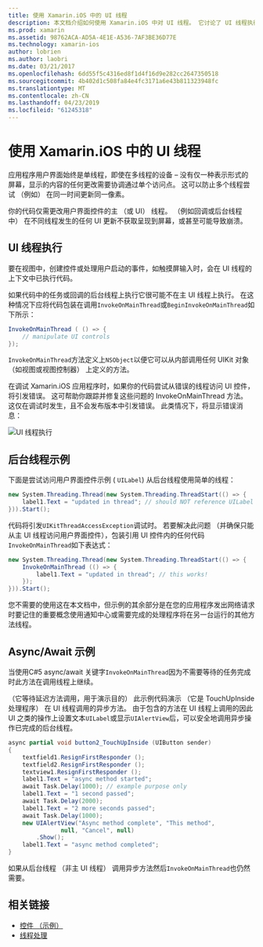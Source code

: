 ```yaml
---
title: 使用 Xamarin.iOS 中的 UI 线程
description: 本文档介绍如何使用 Xamarin.iOS 中对 UI 线程。 它讨论了 UI 线程执行，提供后台线程示例中，并检查 async/await。
ms.prod: xamarin
ms.assetid: 98762ACA-AD5A-4E1E-A536-7AF3BE36D77E
ms.technology: xamarin-ios
author: lobrien
ms.author: laobri
ms.date: 03/21/2017
ms.openlocfilehash: 6dd55f5c4316ed8f1d4f16d9e282cc2647350518
ms.sourcegitcommit: 4b402d1c508fa84e4fc3171a6e43b811323948fc
ms.translationtype: MT
ms.contentlocale: zh-CN
ms.lasthandoff: 04/23/2019
ms.locfileid: "61245318"
---
```

# <a name="working-with-the-ui-thread-in-xamarinios"></a>使用 Xamarin.iOS 中的 UI 线程

应用程序用户界面始终是单线程，即使在多线程的设备 – 没有仅一种表示形式的屏幕，显示的内容的任何更改需要协调通过单个访问点。 这可以防止多个线程尝试 （例如） 在同一时间更新同一像素。

你的代码仅需更改用户界面控件的主 （或 UI） 线程。 （例如回调或后台线程中） 在不同线程发生的任何 UI 更新不获取呈现到屏幕，或甚至可能导致崩溃。

## <a name="ui-thread-execution"></a>UI 线程执行

要在视图中，创建控件或处理用户启动的事件，如触摸屏输入时，会在 UI 线程的上下文中已执行代码。

如果代码中的任务或回调的后台线程上执行它很可能不在主 UI 线程上执行。 在这种情况下应将代码包装在调用`InvokeOnMainThread`或`BeginInvokeOnMainThread`如下所示：

```csharp
InvokeOnMainThread ( () => {
    // manipulate UI controls
});
```

`InvokeOnMainThread`方法定义上`NSObject`以便它可以从内部调用任何 UIKit 对象 （如视图或视图控制器） 上定义的方法。

在调试 Xamarin.iOS 应用程序时，如果你的代码尝试从错误的线程访问 UI 控件，将引发错误。 这可帮助你跟踪并修复这些问题的 InvokeOnMainThread 方法。 这仅在调试时发生，且不会发布版本中引发错误。 此类情况下，将显示错误消息：

 ![](ui-thread-images/image10.png "UI 线程执行")

 <a name="Background_Thread_Example" />


## <a name="background-thread-example"></a>后台线程示例

下面是尝试访问用户界面控件示例 ( `UILabel`) 从后台线程使用简单的线程：

```csharp
new System.Threading.Thread(new System.Threading.ThreadStart(() => {
    label1.Text = "updated in thread"; // should NOT reference UILabel on background thread!
})).Start();
```

代码将引发`UIKitThreadAccessException`调试时。 若要解决此问题 （并确保只能从主 UI 线程访问用户界面控件），包装引用 UI 控件内的任何代码`InvokeOnMainThread`如下表达式：

```csharp
new System.Threading.Thread(new System.Threading.ThreadStart(() => {
    InvokeOnMainThread (() => {
        label1.Text = "updated in thread"; // this works!
    });
})).Start();
```

您不需要的使用这在本文档中，但示例的其余部分是在您的应用程序发出网络请求时要记住的重要概念使用通知中心或需要完成的处理程序将在另一台运行的其他方法线程。

 <a name="Async_Await_Example" />


## <a name="asyncawait-example"></a>Async/Await 示例

当使用C#5 async/await 关键字`InvokeOnMainThread`因为不需要等待的任务完成时此方法在调用线程上继续。

（它等待延迟方法调用，用于演示目的） 此示例代码演示 （它是 TouchUpInside 处理程序） 在 UI 线程调用的异步方法。 由于包含的方法在 UI 线程上调用的因此 UI 之类的操作上设置文本`UILabel`或显示`UIAlertView`后，可以安全地调用异步操作已完成的后台线程。

```csharp
async partial void button2_TouchUpInside (UIButton sender)
{
    textfield1.ResignFirstResponder ();
    textfield2.ResignFirstResponder ();
    textview1.ResignFirstResponder ();
    label1.Text = "async method started";
    await Task.Delay(1000); // example purpose only
    label1.Text = "1 second passed";
    await Task.Delay(2000);
    label1.Text = "2 more seconds passed";
    await Task.Delay(1000);
    new UIAlertView("Async method complete", "This method", 
               null, "Cancel", null)
        .Show();
    label1.Text = "async method completed";
}
```

如果从后台线程 （非主 UI 线程） 调用异步方法然后`InvokeOnMainThread`也仍然需要。


## <a name="related-links"></a>相关链接

- [控件 （示例）](https://developer.xamarin.com/samples/Controls/)
- [线程处理](~/ios/app-fundamentals/threading.md)
